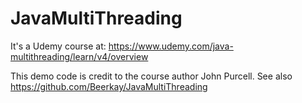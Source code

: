 # JavaMultiThreading


It's a Udemy course at: https://www.udemy.com/java-multithreading/learn/v4/overview

This demo code is credit to the course author John Purcell.
See also https://github.com/Beerkay/JavaMultiThreading

